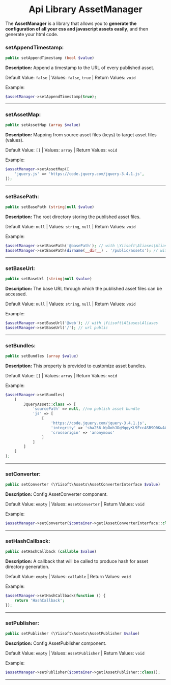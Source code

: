 
<p align="center">
    <h1 align="center">Api Library AssetManager</h1>
</p>

The **AssetManager** is a library that allows you to **generate the configuration of all your css and javascript assets easily**, and then generate your html code.

### setAppendTimestamp:

```php
public setAppendTimestamp (bool $value)
```

**Description:** Append a timestamp to the URL of every published asset. 

Default Value: `false` | Values: `false`, `true` | Return Values: `void`

Example:

```php
$assetManager->setAppendTimestamp(true);
```
<hr />

### setAssetMap:

```php
public setAssetMap (array $value)
```

**Description:** Mapping from source asset files (keys) to target asset files (values). 

Default Value: `[]` | Values: `array` | Return Values: `void`

Example:

```php
$assetManager->setAssetMap([
    'jquery.js' => 'https://code.jquery.com/jquery-3.4.1.js',
]);
```
<hr />

### setBasePath:

```php
public setBasePath (string|null $value)
```

**Description:** The root directory storing the published asset files. 

Default Value: `null` | Values: `string`, `null` | Return Values: `void`

Example:

```php
$assetManager->setBasePath('@basePath'); // with \Yiisoft\Aliases\Aliases
$assetManager->setBasePath(dirname(__dir__) . '/public/assets'); // with realpath
```
<hr />

### setBaseUrl:

```php
public setBaseUrl (string|null $value)
```

**Description:** The base URL through which the published asset files can be accessed. 

Default Value: `null` | Values: `string`, `null` | Return Values: `void`

Example:

```php
$assetManager->setBaseUrl('@web'); // with \Yiisoft\Aliases\Aliases
$assetManager->setBaseUrl('/'); // url public
```
<hr />

### setBundles:

```php
public setBundles (array $value)
```

**Description:** This property is provided to customize asset bundles. 

Default Value: `[]` | Values: `array` | Return Values: `void`

Example:

```php
$assetManager->setBundles(
    [
        JqueryAsset::class => [
            'sourcePath' => null, //no publish asset bundle
            'js' => [
                [
                    'https://code.jquery.com/jquery-3.4.1.js',
                    'integrity' => 'sha256-WpOohJOqMqqyKL9FccASB9O0KwACQJpFTUBLTYOVvVU=',
                    'crossorigin' => 'anonymous'
                ]
            ]
        ]
    ]
);
```
<hr />

### setConverter:

```php
public setConverter (\Yiisoft\Assets\AssetConverterInterface $value)
```

**Description:** Config AssetConverter component. 

Default Value: `empty` | Values: `AssetConverter` | Return Values: `void`

Example:

```php
$assetManager->setConverter($container->get(AssetConverterInterface::class));
```
<hr />

### setHashCallback:

```php
public setHashCallback (callable $value)
```

**Description:** A callback that will be called to produce hash for asset directory generation. 

Default Value: `empty` | Values: `callable` | Return Values: `void`

Example:

```php
$assetManager->setHashCallback(function () {
    return 'HashCallback';
});
```
<hr />

### setPublisher:

```php
public setPublisher (\Yiisoft\Assets\AssetPublisher $value)
```

**Description:** Config AssetPublisher component. 

Default Value: `empty` | Values: `AssetPublisher` | Return Values: `void`

Example:

```php
$assetManager->setPublisher($container->get(AssetPublisher::class));
```
<hr />
